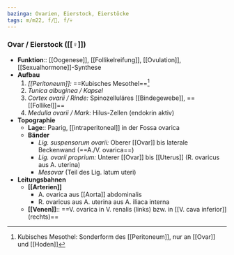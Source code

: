 ```yaml
---
bazinga: Ovarien, Eierstock, Eierstöcke
tags: m/m22, f/🦩, f/💀
---
```

### Ovar / Eierstock ([[♀]])
- **Funktion**:: [[Oogenese]], [[Follikelreifung]], [[Ovulation]], [[Sexualhormone]]-Synthese
- **Aufbau**
	1. *[[Peritoneum]]:* ==Kubisches Mesothel==[^1]
	2. *Tunica albuginea / Kapsel*
	3. *Cortex ovarii / Rinde:* Spinozelluläres [[Bindegewebe]], ==[[Follikel]]==
	4. *Medulla ovarii / Mark:* Hilus-Zellen (endokrin aktiv)
- **Topographie**
	- **Lage**:: Paarig, [[intraperitoneal]] in der Fossa ovarica
	- **Bänder**
		- *Lig. suspensorum ovarii:* Oberer [[Ovar]] bis laterale Beckenwand (==A./V. ovarica==)
		- *Lig. ovarii proprium:* Unterer [[Ovar]] bis [[Uterus]] (R. ovaricus aus A. uterina)
		- *Mesovar* (Teil des Lig. latum uteri)
- **Leitungsbahnen**
	- **[[Arterien]]**
		- A. ovarica aus [[Aorta]] abdominalis
		- R. ovaricus aus A. uterina aus A. iliaca interna
	- **[[Venen]]**:: ==V. ovarica in V. renalis (links) bzw. in [[V. cava inferior]] (rechts)==

[^1]: Kubisches Mesothel: Sonderform des [[Peritoneum]], nur an [[Ovar]] und [[Hoden]]